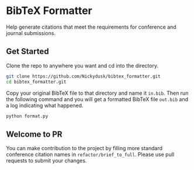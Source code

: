 # BibTeX Formatter
Help generate citations that meet the requirements for conference and journal submissions.

## Get Started
Clone the repo to anywhere you want and cd into the directory.
```bash
git clone https://github.com/Nickydusk/bibtex_formatter.git
cd bibtex_formatter.git
```

Copy your original BibTeX file to that directory and name it `in.bib`. Then run the following command and you will get a formatted BibTeX file `out.bib` and a log indicating what happened.

```bash
python format.py
```



## Welcome to PR

You can make contribution to the project by filling more standard conference citation names in `refactor/brief_to_full`. Please use pull requests to submit your changes.
